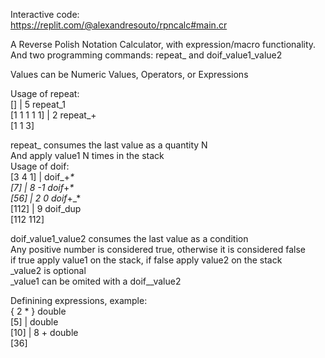 Interactive code: \
https://replit.com/@alexandresouto/rpncalc#main.cr


A Reverse Polish Notation Calculator, with expression/macro functionality.  \
And two programming commands: repeat_<value> and doif_value1_value2
  
Values can be Numeric Values, Operators, or Expressions
  
Usage of repeat:  \
[] |  5 repeat_1 \
[1 1 1 1 1] | 2 repeat_+  \
[1 1 3] 
  
repeat_<value1> consumes the last value as a quantity N  \
And apply value1 N times in the stack  \
Usage of doif:  \
[3 4 1] | doif_+_*  \
[7] | 8 -1 doif_+_*  \
[56] | 2 0 doif_+_*  \
[112] | 9 doif_dup  \
[112 112]
  
doif_value1_value2 consumes the last value as a condition  \
Any positive number is considered true, otherwise it is considered false  \
if true apply value1 on the stack, if false apply value2 on the stack  \
_value2 is optional  \
_value1 can be omited with a doif__value2
  
 Definining expressions, example:  \
  \{ 2 * \} double </br>
  [5] | double  \
  [10] | 8 + double  \
  [36]
  
